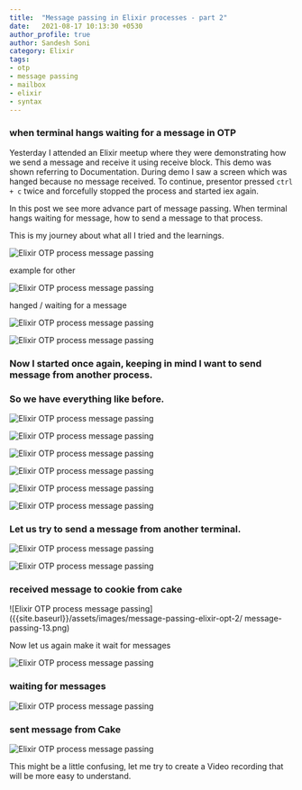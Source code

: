 ```yaml
---
title:  "Message passing in Elixir processes - part 2"
date:   2021-08-17 10:13:30 +0530
author_profile: true
author: Sandesh Soni
category: Elixir
tags:
- otp
- message passing
- mailbox
- elixir
- syntax
---
```


### when terminal hangs waiting for a message in OTP

Yesterday I attended an Elixir meetup where they were demonstrating how we send a message and receive it using receive block.
This demo was shown referring to Documentation.
During demo I saw a screen which was hanged because no message received.
To continue, presentor pressed `ctrl + c` twice and forcefully stopped the process and started iex again.

In this post we see more advance part of message passing.
When terminal hangs waiting for message, how to send a message to that process.

This is my journey about what all I tried and the learnings.


![Elixir OTP process message passing]({{site.baseurl}}/assets/images/message-passing-elixir-opt-2/message-passing-1.png)

example for other

![Elixir OTP process message passing]({{site.baseurl}}/assets/images/message-passing-elixir-opt-2/message-passing-2.png)

hanged / waiting for a message

![Elixir OTP process message passing]({{site.baseurl}}/assets/images/message-passing-elixir-opt-2/message-passing-3.png)

![Elixir OTP process message passing]({{site.baseurl}}/assets/images/message-passing-elixir-opt-2/message-passing-4.png)


### Now I started once again, keeping in mind I want to send message from another process.
### So we have everything like before.

![Elixir OTP process message passing]({{site.baseurl}}/assets/images/message-passing-elixir-opt-2/message-passing-5.png)

![Elixir OTP process message passing]({{site.baseurl}}/assets/images/message-passing-elixir-opt-2/message-passing-6.png)

![Elixir OTP process message passing]({{site.baseurl}}/assets/images/message-passing-elixir-opt-2/message-passing-7.png)

![Elixir OTP process message passing]({{site.baseurl}}/assets/images/message-passing-elixir-opt-2/message-passing-8.png)

![Elixir OTP process message passing]({{site.baseurl}}/assets/images/message-passing-elixir-opt-2/message-passing-9.png)

![Elixir OTP process message passing]({{site.baseurl}}/assets/images/message-passing-elixir-opt-2/message-passing-10.png)

### Let us try to send a message from another terminal.


![Elixir OTP process message passing]({{site.baseurl}}/assets/images/message-passing-elixir-opt-2/message-passing-11.png)

![Elixir OTP process message passing]({{site.baseurl}}/assets/images/message-passing-elixir-opt-2/message-passing-12.png)

### received message to cookie from cake
 
![Elixir OTP process message passing]({{site.baseurl}}/assets/images/message-passing-elixir-opt-2/
message-passing-13.png)

Now let us again make it wait for messages

![Elixir OTP process message passing]({{site.baseurl}}/assets/images/message-passing-elixir-opt-2/message-passing-14.png)

### waiting for messages

![Elixir OTP process message passing]({{site.baseurl}}/assets/images/message-passing-elixir-opt-2/message-passing-15.png)

### sent message from Cake

![Elixir OTP process message passing]({{site.baseurl}}/assets/images/message-passing-elixir-opt-2/message-passing-16.png)


This might be a little confusing,
let me try to create a Video recording that will be more easy to understand.


